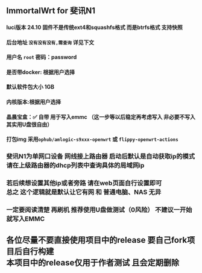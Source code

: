 ## ImmortalWrt for 斐讯N1
#### luci版本 24.10 固件不是传统ext4和squashfs格式 而是btrfs格式 支持快照
#### 后台地址 `没有没有没有,需查询` 详见下文
#### 用户名 `root` 密码：password
#### 是否带docker: 根据用户选择
#### 默认软件包大小 1GB
#### 内核版本:根据用户选择
#### 晶晨宝盒：✅ 自带 用于写入emmc （这一步等以后稳定再考虑写入 非必要不写入 其实用U盘很自由）
#### 打包img 采用`ophub/amlogic-s9xxx-openwrt` 或 `flippy-openwrt-actions`


### 斐讯N1为单网口设备 网线接上路由器 启动后默认是自动获取ip的模式<br> 请在上级路由器的dhcp列表中查询具体的局域网ip
### 若后续想设置其他ip或者旁路 请在web页面自行设置即可 <br> 总之 这个逻辑就是默认让它有网 和 普通电脑、NAS 无异
### 一定要阅读清楚 再刷机 推荐使用U盘做测试（0风险） 不建议一开始就写入EMMC
## 各位尽量不要直接使用项目中的release 要自己fork项目后自行构建  <br> 本项目中的release仅用于作者测试 且会定期删除